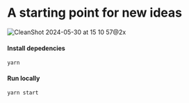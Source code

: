 # A starting point for new ideas

![CleanShot 2024-05-30 at 15 10 57@2x](https://github.com/williambout/uiplayground/assets/1472639/fbc2560c-6904-4b4c-99b2-f80db0497318)



#### Install depedencies
```
yarn
```

#### Run locally
```
yarn start
```
